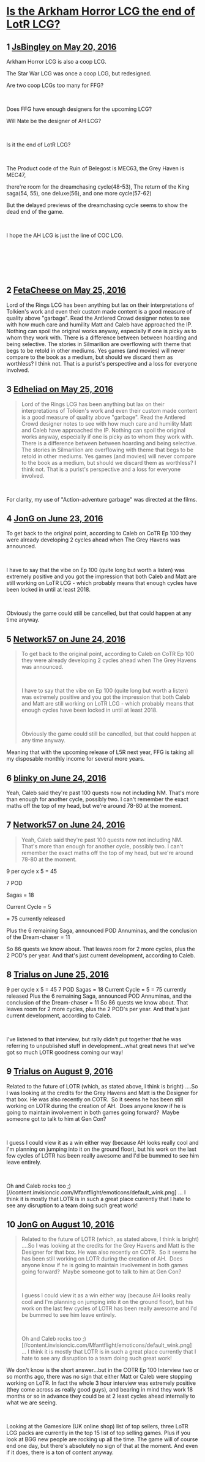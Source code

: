 # [Is the Arkham Horror LCG the end of LotR LCG?](https://community.fantasyflightgames.com/topic/220464-is-the-arkham-horror-lcg-the-end-of-lotr-lcg/)

## 1 [JsBingley on May 20, 2016](https://community.fantasyflightgames.com/topic/220464-is-the-arkham-horror-lcg-the-end-of-lotr-lcg/?do=findComment&comment=2226224)

Arkham Horror LCG is also a coop LCG.

The Star War LCG was once a coop LCG, but redesigned.

Are two coop LCGs too many for FFG?

 

Does FFG have enough designers for the upcoming LCG?

Will Nate be the designer of AH LCG?

 

Is it the end of LotR LCG?

 

The Product code of the Ruin of Belegost is MEC63, the Grey Haven is MEC47,

there're room for the dreamchasing cycle(48-53), The return of the King saga(54, 55), one deluxe(56), and one more cycle(57-62)

But the delayed previews of the dreamchasing cycle seems to show the dead end of the game.

 

I hope the AH LCG is just the line of COC LCG.

 

 

 

## 2 [FetaCheese on May 25, 2016](https://community.fantasyflightgames.com/topic/220464-is-the-arkham-horror-lcg-the-end-of-lotr-lcg/?do=findComment&comment=2233970)

Lord of the Rings LCG has been anything but lax on their interpretations of Tolkien's work and even their custom made content is a good measure of quality above "garbage". Read the Antlered Crowd designer notes to see with how much care and humility Matt and Caleb have approached the IP. Nothing can spoil the original works anyway, especially if one is picky as to whom they work with. There is a difference between between hoarding and being selective. The stories in Silmarilion are overflowing with theme that begs to be retold in other mediums. Yes games (and movies) will never compare to the book as a medium, but should we discard them as worthless? I think not. That is a purist's perspective and a loss for everyone involved.

## 3 [Edheliad on May 25, 2016](https://community.fantasyflightgames.com/topic/220464-is-the-arkham-horror-lcg-the-end-of-lotr-lcg/?do=findComment&comment=2234056)

> Lord of the Rings LCG has been anything but lax on their interpretations of Tolkien's work and even their custom made content is a good measure of quality above "garbage". Read the Antlered Crowd designer notes to see with how much care and humility Matt and Caleb have approached the IP. Nothing can spoil the original works anyway, especially if one is picky as to whom they work with. There is a difference between between hoarding and being selective. The stories in Silmarilion are overflowing with theme that begs to be retold in other mediums. Yes games (and movies) will never compare to the book as a medium, but should we discard them as worthless? I think not. That is a purist's perspective and a loss for everyone involved.

 

For clarity, my use of "Action-adventure garbage" was directed at the films. 

## 4 [JonG on June 23, 2016](https://community.fantasyflightgames.com/topic/220464-is-the-arkham-horror-lcg-the-end-of-lotr-lcg/?do=findComment&comment=2278617)

To get back to the original point, according to Caleb on CoTR Ep 100 they were already developing 2 cycles ahead when The Grey Havens was announced.

 

I have to say that the vibe on Ep 100 (quite long but worth a listen) was extremely positive and you got the impression that both Caleb and Matt are still working on LoTR LCG - which probably means that enough cycles have been locked in until at least 2018.

 

Obviously the game could still be cancelled, but that could happen at any time anyway.

## 5 [Network57 on June 24, 2016](https://community.fantasyflightgames.com/topic/220464-is-the-arkham-horror-lcg-the-end-of-lotr-lcg/?do=findComment&comment=2280291)

> To get back to the original point, according to Caleb on CoTR Ep 100 they were already developing 2 cycles ahead when The Grey Havens was announced.
> 
>  
> 
> I have to say that the vibe on Ep 100 (quite long but worth a listen) was extremely positive and you got the impression that both Caleb and Matt are still working on LoTR LCG - which probably means that enough cycles have been locked in until at least 2018.
> 
>  
> 
> Obviously the game could still be cancelled, but that could happen at any time anyway.

Meaning that with the upcoming release of L5R next year, FFG is taking all my disposable monthly income for several more years.

## 6 [blinky on June 24, 2016](https://community.fantasyflightgames.com/topic/220464-is-the-arkham-horror-lcg-the-end-of-lotr-lcg/?do=findComment&comment=2280356)

Yeah, Caleb said they're past 100 quests now not including NM. That's more than enough for another cycle, possibly two. I can't remember the exact maths off the top of my head, but we're around 78-80 at the moment.

## 7 [Network57 on June 24, 2016](https://community.fantasyflightgames.com/topic/220464-is-the-arkham-horror-lcg-the-end-of-lotr-lcg/?do=findComment&comment=2280392)

> Yeah, Caleb said they're past 100 quests now not including NM. That's more than enough for another cycle, possibly two. I can't remember the exact maths off the top of my head, but we're around 78-80 at the moment.

9 per cycle x 5 = 45

7 POD

Sagas = 18

Current Cycle = 5

= 75 currently released

Plus the 6 remaining Saga, announced POD Annuminas, and the conclusion of the Dream-chaser = 11

So 86 quests we know about. That leaves room for 2 more cycles, plus the 2 POD's per year. And that's just current development, according to Caleb.

## 8 [Trialus on June 25, 2016](https://community.fantasyflightgames.com/topic/220464-is-the-arkham-horror-lcg-the-end-of-lotr-lcg/?do=findComment&comment=2281514)

9 per cycle x 5 = 45
7 POD
Sagas = 18
Current Cycle = 5
= 75 currently released
Plus the 6 remaining Saga, announced POD Annuminas, and the conclusion of the Dream-chaser = 11
So 86 quests we know about. That leaves room for 2 more cycles, plus the 2 POD's per year. And that's just current development, according to Caleb.

 

I've listened to that interview, but rally didn't put together that he was referring to unpublished stuff in development...what great news that we've got so much LOTR goodness coming our way!

## 9 [Trialus on August 9, 2016](https://community.fantasyflightgames.com/topic/220464-is-the-arkham-horror-lcg-the-end-of-lotr-lcg/?do=findComment&comment=2354919)

Related to the future of LOTR (which, as stated above, I think is bright) ....So I was looking at the credits for the Grey Havens and Matt is the Designer for that box. He was also recently on COTR.  So it seems he has been still working on LOTR during the creation of AH.  Does anyone know if he is going to maintain involvement in both games going forward?  Maybe someone got to talk to him at Gen Con?  

 

I guess I could view it as a win either way (because AH looks really cool and I'm planning on jumping into it on the ground floor), but his work on the last few cycles of LOTR has been really awesome and I'd be bummed to see him leave entirely.  

 

Oh and Caleb rocks too ;) [//content.invisioncic.com/Mfantflight/emoticons/default_wink.png] ... I think it is mostly that LOTR is in such a great place currently that I hate to see any disruption to a team doing such great work!

## 10 [JonG on August 10, 2016](https://community.fantasyflightgames.com/topic/220464-is-the-arkham-horror-lcg-the-end-of-lotr-lcg/?do=findComment&comment=2358061)

> Related to the future of LOTR (which, as stated above, I think is bright) ....So I was looking at the credits for the Grey Havens and Matt is the Designer for that box. He was also recently on COTR.  So it seems he has been still working on LOTR during the creation of AH.  Does anyone know if he is going to maintain involvement in both games going forward?  Maybe someone got to talk to him at Gen Con?  
> 
>  
> 
> I guess I could view it as a win either way (because AH looks really cool and I'm planning on jumping into it on the ground floor), but his work on the last few cycles of LOTR has been really awesome and I'd be bummed to see him leave entirely.  
> 
>  
> 
> Oh and Caleb rocks too ;) [//content.invisioncic.com/Mfantflight/emoticons/default_wink.png] ... I think it is mostly that LOTR is in such a great place currently that I hate to see any disruption to a team doing such great work!

We don't know is the short answer...but in the COTR Ep 100 Interview two or so months ago, there was no sign that either Matt or Caleb were stopping working on LoTR. In fact the whole 3 hour interview was extremely positive (they come across as really good guys), and bearing in mind they work 18 months or so in advance they could be at 2 least cycles ahead internally to what we are seeing.

 

Looking at the Gameslore (UK online shop) list of top sellers, three LoTR LCG packs are currently in the top 15 list of top selling games. Plus if you look at BGG new people are rocking up all the time. The game will of course end one day, but there's absolutely no sign of that at the moment. And even if it does, there is a ton of content anyway.

